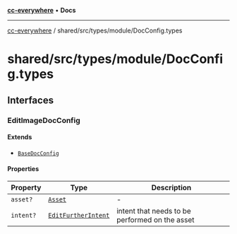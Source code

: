 [**cc-everywhere**](../../../../index.md) • **Docs**

***

[cc-everywhere](../../../../index.md) / shared/src/types/module/DocConfig.types

# shared/src/types/module/DocConfig.types

## Interfaces

### EditImageDocConfig

#### Extends

- [`BaseDocConfig`](../DesignConfig.md#basedocconfig)

#### Properties

| Property | Type | Description |
| ------ | ------ | ------ |
| `asset?` | [`Asset`](../Asset.md#asset) | - |
| `intent?` | [`EditFurtherIntent`](../ExportConfig.md#editfurtherintent) | intent that needs to be performed on the asset |
